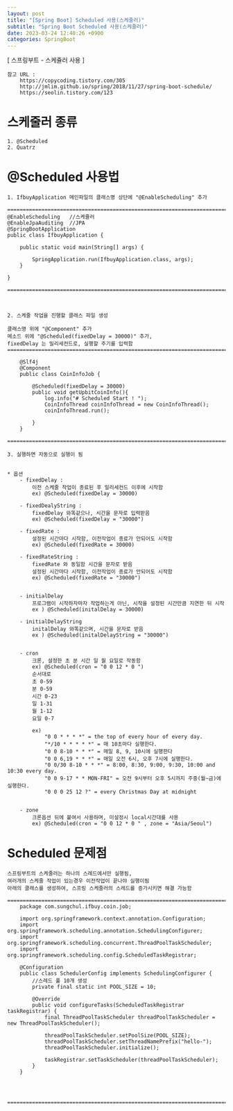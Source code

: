 ```yaml
---
layout: post
title: "[Spring Boot] Scheduled 사용(스케줄러)"
subtitle: "Spring Boot Scheduled 사용(스케줄러)"
date: 2023-03-24 12:40:26 +0900
categories: SpringBoot
---
```

[ 스프링부트 - 스케쥴러 사용 ]
	
	참고 URL : 
		https://copycoding.tistory.com/305
		http://jmlim.github.io/spring/2018/11/27/spring-boot-schedule/
		https://seolin.tistory.com/123
# 스케줄러 종류

	1. @Scheduled 
	2. Quatrz


# @Scheduled 사용법

	1. IfbuyApplication 메인파일의 클래스명 상단에 "@EnableScheduling" 추가

	=================================================================================================================
	@EnableScheduling   //스케쥴러
	@EnableJpaAuditing  //JPA
	@SpringBootApplication
	public class IfbuyApplication {

		public static void main(String[] args) {

			SpringApplication.run(IfbuyApplication.class, args);
		}

	}

	=================================================================================================================
	


	2. 스케줄 작업을 진행할 클래스 파일 생성

	클래스명 위에 "@Component" 추가
	메소드 위에 "@Scheduled(fixedDelay = 30000)" 추가,
	fixedDelay 는 밀리세컨드로, 실행할 주기를 입력함
	=================================================================================================================

		@Slf4j
		@Component
		public class CoinInfoJob {

			@Scheduled(fixedDelay = 30000)
			public void getUpbitCoinInfo(){
				log.info("# Scheduled Start ! ");
				CoinInfoThread coinInfoThread = new CoinInfoThread();
				coinInfoThread.run();

			}
		}

	=================================================================================================================

	3. 실행하면 자동으로 실행이 됨


	* 옵션
		- fixedDelay :
			이전 스케줄 작업이 종료된 후 밀리세컨드 이후에 시작함
			ex) @Scheduled(fixedDelay = 30000)

		- fixedDealyString : 
			fixedDelay 와똑같으나, 시간을 문자로 입력받음
			ex) @Scheduled(fixedDelay = "30000")

		- fixedRate : 
			설정된 시간마다 시작함, 이전작업이 종료가 안되어도 시작함
			ex) @Scheduled(fixedRate = 30000)

		- fixedRateString : 
			fixedRate 와 동일함 시간을 문자로 받음
			설정된 시간마다 시작함, 이전작업이 종료가 안되어도 시작함
			ex) @Scheduled(fixedRate = "30000")

			
		- initialDelay  
			프로그램이 시작하자마자 작업하는게 아닌, 시작을 설정된 시간만큼 지연한 뒤 시작
			ex ) @Scheduled(initalDelay = 30000)

		- initialDelayString
			initalDelay 와똑같으며, 시간을 문자로 받음
			ex ) @Scheduled(initalDelayString = "30000")
			

		- cron 
			크론, 설정한 초 분 시간 일 월 요일로 작동함
			ex) @Scheduled(cron = "0 0 12 * 0 ")
			순서대로 
			초 0-59
			분 0-59
			시간 0-23
			일 1-31
			월 1-12
			요일 0-7
			
			ex) 
				"0 0 * * * *" = the top of every hour of every day.
				"*/10 * * * * *" = 매 10초마다 실행한다.
				"0 0 8-10 * * *" = 매일 8, 9, 10시에 실행한다
				"0 0 6,19 * * *" = 매일 오전 6시, 오후 7시에 실행한다.
				"0 0/30 8-10 * * *" = 8:00, 8:30, 9:00, 9:30, 10:00 and 10:30 every day.
				"0 0 9-17 * * MON-FRI" = 오전 9시부터 오후 5시까지 주중(월~금)에 실행한다.
				"0 0 0 25 12 ?" = every Christmas Day at midnight


		- zone 
			크론옵션 뒤에 붙여서 사용하며, 미설정시 local시간대를 사용
			ex) @Scheduled(cron = "0 0 12 * 0 " , zone = "Asia/Seoul")
			


# Scheduled 문제점
	스프링부트의 스케줄러는 하나의 스레드에서만 실행됨,
	여러개의 스케줄 작업이 있는경우 이전작업이 끝나야 실행이됨
	아래의 클래스를 생성하여, 스프링 스케줄러의 스레드를 증가시키면 해결 가능함

	=================================================================================================================
		package com.sungchul.ifbuy.coin.job;

		import org.springframework.context.annotation.Configuration;
		import org.springframework.scheduling.annotation.SchedulingConfigurer;
		import org.springframework.scheduling.concurrent.ThreadPoolTaskScheduler;
		import org.springframework.scheduling.config.ScheduledTaskRegistrar;

		@Configuration
		public class SchedulerConfig implements SchedulingConfigurer {
			//스레드 풀 10개 생성
			private final static int POOL_SIZE = 10;

			@Override
			public void configureTasks(ScheduledTaskRegistrar taskRegistrar) {
				final ThreadPoolTaskScheduler threadPoolTaskScheduler = new ThreadPoolTaskScheduler();

				threadPoolTaskScheduler.setPoolSize(POOL_SIZE);
				threadPoolTaskScheduler.setThreadNamePrefix("hello-");
				threadPoolTaskScheduler.initialize();

				taskRegistrar.setTaskScheduler(threadPoolTaskScheduler);
			}
		}




	=================================================================================================================                                                                                                                                                                                                                                                                                                                                                                                                                                                                                                                                                                                                                                                                                                                                                                                                                                                                                                                                                                                                                                                                                                                                                                                                                                                                                                                                                                                                                                                                                                                                                                                                                                                                                                                                                                                                                                                                                                                                                                                                                                                                                                                                                                                                                                                                                                                                                                                                                                                                                                                                                                                                                                                                                                                                                                                                                                                                                                                                                                                                                                                                                                                                                                                                                                                                                                                                                                                                                                                                                                                                                                                                                                                                                                                                                                                                                                                                                                                                                                                                                                                                                                                                   
